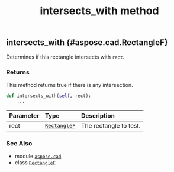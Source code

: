 ﻿---
title: intersects_with method
second_title: Aspose.CAD for Python via .NET API References
description: 
type: docs
weight: 70
url: /aspose.cad/rectanglef/intersects_with/
is_root: false
---

## intersects_with {#aspose.cad.RectangleF}

Determines if this rectangle intersects with `rect`.


### Returns 


This method returns true if there is any intersection.


```python
def intersects_with(self, rect):
    ...
```


| Parameter | Type | Description |
| :- | :- | :- |
| rect | [`RectangleF`](/cad/python-net/aspose.cad/rectanglef) | The rectangle to test. |



### See Also
* module [`aspose.cad`](../../)
* class [`RectangleF`](/cad/python-net/aspose.cad/rectanglef)
